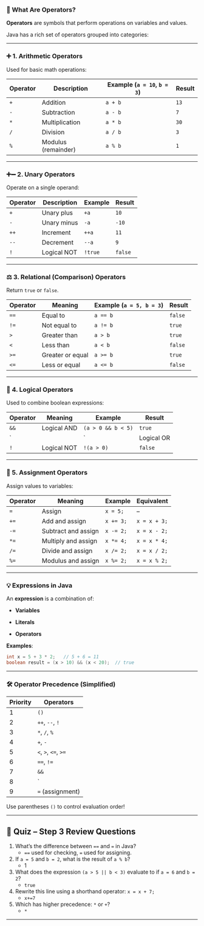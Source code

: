 ### 📌 What Are Operators?

**Operators** are symbols that perform operations on variables and values.

Java has a rich set of operators grouped into categories:

---

### ➕ 1. **Arithmetic Operators**

Used for basic math operations:

|Operator|Description|Example (`a = 10`, `b = 3`)|Result|
|---|---|---|---|
|`+`|Addition|`a + b`|`13`|
|`-`|Subtraction|`a - b`|`7`|
|`*`|Multiplication|`a * b`|`30`|
|`/`|Division|`a / b`|`3`|
|`%`|Modulus (remainder)|`a % b`|`1`|

---

### ➕➖ 2. **Unary Operators**

Operate on a single operand:

|Operator|Description|Example|Result|
|---|---|---|---|
|`+`|Unary plus|`+a`|`10`|
|`-`|Unary minus|`-a`|`-10`|
|`++`|Increment|`++a`|`11`|
|`--`|Decrement|`--a`|`9`|
|`!`|Logical NOT|`!true`|`false`|

---

### ⚖️ 3. **Relational (Comparison) Operators**

Return `true` or `false`.

|Operator|Meaning|Example (`a = 5, b = 3`)|Result|
|---|---|---|---|
|`==`|Equal to|`a == b`|`false`|
|`!=`|Not equal to|`a != b`|`true`|
|`>`|Greater than|`a > b`|`true`|
|`<`|Less than|`a < b`|`false`|
|`>=`|Greater or equal|`a >= b`|`true`|
|`<=`|Less or equal|`a <= b`|`false`|

---

### 🧠 4. **Logical Operators**

Used to combine boolean expressions:

| Operator | Meaning     | Example            | Result     |
| -------- | ----------- | ------------------ | ---------- |
| `&&`     | Logical AND | `(a > 0 && b < 5)` | `true`     |
| `        |             | `                  | Logical OR |
| `!`      | Logical NOT | `!(a > 0)`         | `false`    |

---

### 💾 5. **Assignment Operators**

Assign values to variables:

|Operator|Meaning|Example|Equivalent|
|---|---|---|---|
|`=`|Assign|`x = 5;`|–|
|`+=`|Add and assign|`x += 3;`|`x = x + 3;`|
|`-=`|Subtract and assign|`x -= 2;`|`x = x - 2;`|
|`*=`|Multiply and assign|`x *= 4;`|`x = x * 4;`|
|`/=`|Divide and assign|`x /= 2;`|`x = x / 2;`|
|`%=`|Modulus and assign|`x %= 2;`|`x = x % 2;`|

---

### 💡 Expressions in Java

An **expression** is a combination of:

- **Variables**
    
- **Literals**
    
- **Operators**


**Examples**:

```java
int x = 5 + 3 * 2;   // 5 + 6 = 11
boolean result = (x > 10) && (x < 20);  // true
```

---

### 🛠️ Operator Precedence (Simplified)

|Priority|Operators|
|---|---|
|1|`()`|
|2|`++`, `--`, `!`|
|3|`*`, `/`, `%`|
|4|`+`, `-`|
|5|`<`, `>`, `<=`, `>=`|
|6|`==`, `!=`|
|7|`&&`|
|8|`|
|9|`=` (assignment)|

Use parentheses `()` to control evaluation order!

---

## 🧪 Quiz – Step 3 Review Questions

1. What’s the difference between `==` and `=` in Java?
    - `==` used for checking, `=` used for assigning.
2. If `a = 5` and `b = 2`, what is the result of `a % b`?
    - 1
3. What does the expression `(a > 5 || b < 3)` evaluate to if `a = 6` and `b = 2`?
    - `true`
4. Rewrite this line using a shorthand operator: `x = x + 7;`
    - `x+=7`
5. Which has higher precedence: `*` or `+`?
	- `*` 

---
